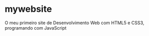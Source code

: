 # mywebsite
 O meu primeiro site de Desenvolvimento Web com HTML5 e CSS3, programando com JavaScript
